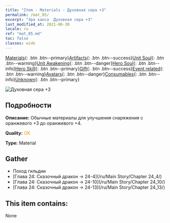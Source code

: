 ```yaml
---
title: "Item - Materials - Духовная сера +3"
permalink: /mat_85/
excerpt: "Эра хаоса  Духовная сера +3"
last_modified_at: 2021-06-30
locale: ru
ref: "mat_85.md"
toc: false
classes: wide
---
```

 [Materials](/ItemsRU/){: .btn .btn--primary}[Artifacts](/ItemsRU/Artifacts/){: .btn .btn--success}[Unit Soul](/ItemsRU/UnitSoul/){: .btn .btn--warning}[Unit Awakening](/ItemsRU/UnitAwakening/){: .btn .btn--danger}[Hero Soul](/ItemsRU/HeroSoul/){: .btn .btn--info}[Hero Skill](/ItemsRU/HeroSkill/){: .btn .btn--primary}[Gift](/ItemsRU/Gift/){: .btn .btn--success}[Event related](/ItemsRU/Events/){: .btn .btn--warning}[Avatars](/ItemsRU/Avatars/){: .btn .btn--danger}[Consumables](/ItemsRU/Consumables/){: .btn .btn--info}[Unknown](/ItemsRU/Unknown/){: .btn .btn--primary}

 ![Духовная сера +3](/images/t/i_cailiao_liuhuang3.png)

## Подробности
 **Описание:** Обычные материалы для улучшения снаряжения c оранжевого +3 до оранжевого +4.

 **Quality:** <span style="color: #FF8C00">OK</span>

 **Type:** Material

## Gather

*    Поход гильдии 
*    [Глава 24: Сказочный дракон -> 24-4](/ru/Main Story/Chapter 24_4/) 
*    [Глава 24: Сказочный дракон -> 24-10](/ru/Main Story/Chapter 24_10/) 
*    [Глава 24: Сказочный дракон -> 24-13](/ru/Main Story/Chapter 24_13/) 

## This item contains:

  None

